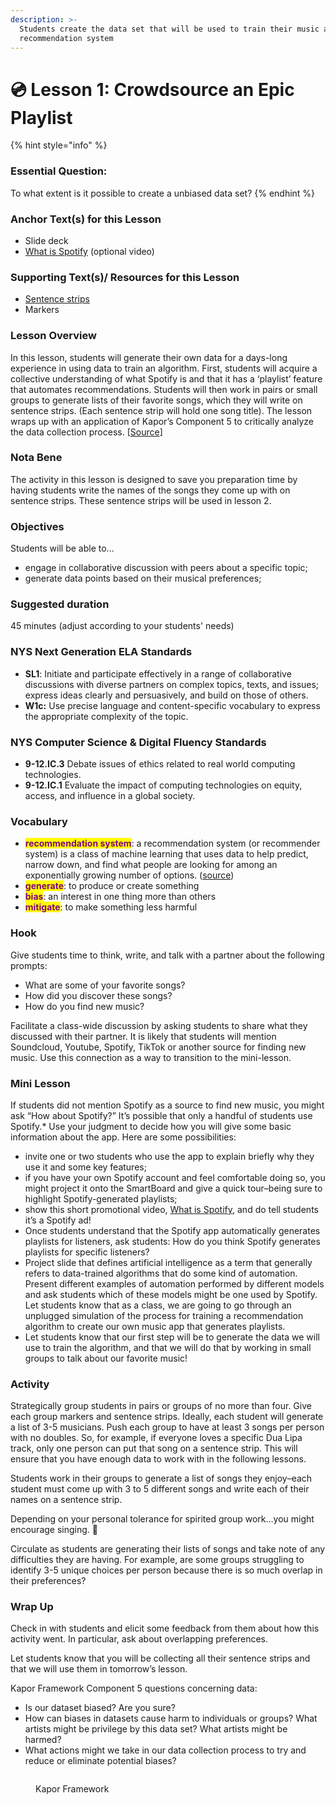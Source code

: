 ```yaml
---
description: >-
  Students create the data set that will be used to train their music app's
  recommendation system
---
```


# 💿 Lesson 1: Crowdsource an Epic Playlist

{% hint style="info" %}
### Essential Question:

To what extent is it possible to create a unbiased data set?
{% endhint %}



### Anchor Text(s) for this Lesson

* Slide deck
* [What is Spotify](https://www.youtube.com/watch?v=j8L5ySUufdE\&ab\_channel=SpotifyCares) (optional video)

### Supporting Text(s)/ Resources for this Lesson

* [Sentence strips](https://www.amazon.com/sentence-strips-teachers/s?k=sentence+strips+for+teachers)
* Markers

### Lesson Overview

In this lesson, students will generate their own data for a days-long experience in using data to train an algorithm. First, students will acquire a collective understanding of what Spotify is and that it has a ‘playlist’ feature that automates recommendations. Students will then work in pairs or small groups to generate lists of their favorite songs, which they will write on sentence strips. (Each sentence strip will hold one song title). The lesson wraps up with an application of Kapor’s Component 5 to critically analyze the data collection process.  \[[Source](https://kaporfoundation.org/wp-content/uploads/2024/01/Responsible-AI-Guide-Kapor-Foundation.pdf)]



### Nota Bene

The activity in this lesson is designed to save you preparation time by having students write the names of the songs they come up with on sentence strips. These sentence strips will be used in lesson 2.

### Objectives

Students will be able to...

* engage in collaborative discussion with peers  about a specific topic;
* generate data points based on their musical preferences;&#x20;

### Suggested duration

45 minutes (adjust according to your students' needs)

### NYS Next Generation ELA Standards

* **SL1**: Initiate and participate effectively in a range of collaborative discussions with diverse partners on complex topics, texts, and issues; express ideas clearly and persuasively, and build on those of others.
* **W1c:** Use precise language and content-specific vocabulary to express the appropriate complexity of the topic.

### NYS Computer Science & Digital Fluency Standards

* **9-12.IC.3** Debate issues of ethics related to real world computing technologies.
* **9-12.IC.1** Evaluate the impact of computing technologies on equity, access, and influence in a global society.

### Vocabulary

* <mark style="color:purple;">**recommendation system**</mark>: a recommendation system (or recommender system) is a class of machine learning that uses data to help predict, narrow down, and find what people are looking for among an exponentially growing number of options. ([source](https://www.nvidia.com/en-us/glossary/recommendation-system/))
* <mark style="color:purple;">**generate**</mark>: to produce or create something
* <mark style="color:purple;">**bias**</mark>: an interest in one thing more than others
* <mark style="color:purple;">**mitigate**</mark>: to make something less harmful

### Hook

Give students time to think, write, and talk with a partner about the following prompts:&#x20;

* What are some of your favorite songs?&#x20;
* How did you discover these songs?
* How do you find new music?

Facilitate a class-wide discussion by asking students to share what they discussed with their partner. It is likely that students will mention Soundcloud, Youtube, Spotify, TikTok or another source for finding new music. Use this connection as a way to transition to the mini-lesson.

### Mini Lesson&#x20;

If students did not mention Spotify as a source to find new music, you might ask “How about Spotify?” It’s possible that only a handful of students use Spotify.\* Use your judgment to decide how you will give some basic information about the app. Here are some possibilities:&#x20;

* invite one or two students who use the app to explain briefly why they use it and some key features;&#x20;
* if you have your own Spotify account and feel comfortable doing so, you might project it onto the SmartBoard and give a quick tour–being sure to highlight Spotify-generated playlists;
* show this short promotional video, [What is Spotify](https://www.youtube.com/watch?v=j8L5ySUufdE\&ab\_channel=SpotifyCares), and do tell students it’s a Spotify ad!
* Once students understand that the Spotify app automatically generates playlists for listeners, ask students: How do you think Spotify generates playlists for specific listeners?
* Project slide that defines artificial intelligence as a term that generally refers to data-trained algorithms that do some kind of automation. Present different examples of automation performed by different models and ask students which of these models might be one used by Spotify. Let students know that as a class, we are going to go through an unplugged simulation of the process for training a recommendation algorithm to create our own music app that generates playlists.
* Let students know that our first step will be to generate the data we will use to train the algorithm, and that we will do that by working in small groups to talk about our favorite music!

### Activity

Strategically group students in pairs or groups of no more than four. Give each group markers and sentence strips. Ideally, each student will generate a list of 3-5 musicians. Push each group to have at least 3 songs per person with no doubles. So, for example, if everyone loves a specific Dua Lipa track, only one person can put that song on a sentence strip. This will ensure that you have enough data to work with in the following lessons.&#x20;

Students work in their groups to generate a list of songs they enjoy–each student must come up with 3 to 5 different songs and write each of their names on a sentence strip.

Depending on your personal tolerance for spirited group work…you might encourage singing. 🙂

Circulate as students are generating their lists of songs and take note of any difficulties they are having. For example, are some groups struggling to identify 3-5 unique choices per person because there is so much overlap in their preferences?&#x20;

### Wrap Up&#x20;

Check in with students and elicit some feedback from them about how this activity went. In particular, ask about overlapping preferences.

Let students know that you will be collecting all their sentence strips and that we will use them in tomorrow’s lesson.

Kapor Framework Component 5 questions concerning data:

* Is our dataset biased? Are you sure?
* How can biases in datasets cause harm to individuals or groups? What artists might be privilege by this data set? What artists might be harmed?
* What actions might we take in our data collection process to try and reduce or eliminate potential biases?

<figure><img src="../.gitbook/assets/Screenshot 2024-05-30 at 1.44.43 PM.png" alt=""><figcaption><p>Kapor Framework</p></figcaption></figure>
